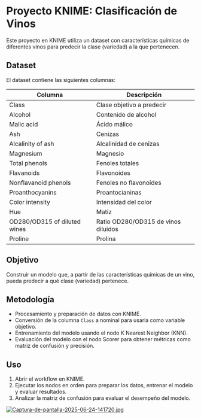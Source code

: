 # Proyecto KNIME: Clasificación de Vinos

Este proyecto en KNIME utiliza un dataset con características químicas de diferentes vinos para predecir la clase (variedad) a la que pertenecen.

## Dataset

El dataset contiene las siguientes columnas:

| Columna                      | Descripción                         |
|-----------------------------|-----------------------------------|
| Class                       | Clase objetivo a predecir          |
| Alcohol                     | Contenido de alcohol               |
| Malic acid                  | Ácido málico                      |
| Ash                         | Cenizas                          |
| Alcalinity of ash           | Alcalinidad de cenizas            |
| Magnesium                   | Magnesio                         |
| Total phenols               | Fenoles totales                  |
| Flavanoids                  | Flavonoides                     |
| Nonflavanoid phenols        | Fenoles no flavonoides           |
| Proanthocyanins             | Proantocianinas                 |
| Color intensity             | Intensidad del color              |
| Hue                         | Matiz                            |
| OD280/OD315 of diluted wines| Ratio OD280/OD315 de vinos diluidos |
| Proline                     | Prolina                         |

## Objetivo

Construir un modelo que, a partir de las características químicas de un vino, pueda predecir a qué clase (variedad) pertenece.

## Metodología

- Procesamiento y preparación de datos con KNIME.  
- Conversión de la columna `Class` a nominal para usarla como variable objetivo.  
- Entrenamiento del modelo usando el nodo K Nearest Neighbor (KNN).  
- Evaluación del modelo con el nodo Scorer para obtener métricas como matriz de confusión y precisión.

## Uso

1. Abrir el workflow en KNIME.  
2. Ejecutar los nodos en orden para preparar los datos, entrenar el modelo y evaluar resultados.  
3. Analizar la matriz de confusión para evaluar el desempeño del modelo.

[![Captura-de-pantalla-2025-06-24-141720.jpg](https://i.postimg.cc/43vnW2BP/Captura-de-pantalla-2025-06-24-141720.jpg)](https://postimg.cc/gwJYJs9L)
